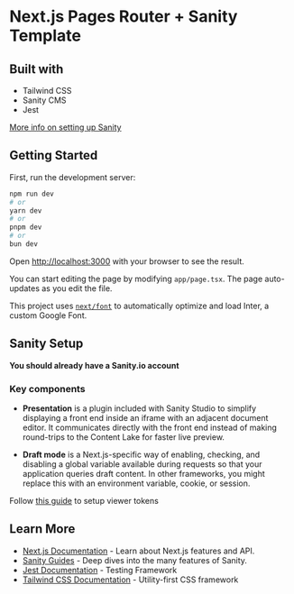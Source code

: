 # Next.js Pages Router + Sanity Template

## Built with
- Tailwind CSS
- Sanity CMS
- Jest 

[More info on setting up Sanity](https://www.sanity.io/guides/nextjs-live-preview)

## Getting Started

First, run the development server:

```bash
npm run dev
# or
yarn dev
# or
pnpm dev
# or
bun dev
```

Open [http://localhost:3000](http://localhost:3000) with your browser to see the result.

You can start editing the page by modifying `app/page.tsx`. The page auto-updates as you edit the file.

This project uses [`next/font`](https://nextjs.org/docs/basic-features/font-optimization) to automatically optimize and load Inter, a custom Google Font.

## Sanity Setup

**You should already have a Sanity.io account**

### Key components

- **Presentation** is a plugin included with Sanity Studio to simplify displaying a front end inside an iframe with an adjacent document editor. It communicates directly with the front end instead of making round-trips to the Content Lake for faster live preview.

- **Draft mode** is a Next.js-specific way of enabling, checking, and disabling a global variable available during requests so that your application queries draft content.
In other frameworks, you might replace this with an environment variable, cookie, or session.

Follow [this guide](https://www.sanity.io/guides/nextjs-live-preview#0aea8b0d6731) to setup viewer tokens

## Learn More

- [Next.js Documentation](https://nextjs.org/docs) - Learn about Next.js features and API.
- [Sanity Guides](https://www.sanity.io/guides) - Deep dives into the many features of Sanity.
- [Jest Documentation](https://jestjs.io/docs/getting-started) - Testing Framework
- [Tailwind CSS Documentation](https://tailwindcss.com/docs/installation) - Utility-first CSS framework


